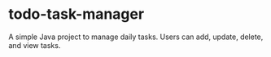 # todo-task-manager
A simple Java project to manage daily tasks. Users can add, update, delete, and view tasks.
